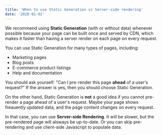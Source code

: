 ```yaml
---
title: 'When to use Static Generation vs Server-side rendering'
date: '2020-01-02'
---
```


We recommend using **Static Generation** (with or without data) whenever possible because your page can be built once and served by CDN, which makes it faster than having a server render on each page on every request.

You can use Static Generation for many types of pages, including:

- Marketing pages
- Blog posts
- E-commerce product listings
- Help and documentation

You should ask yourself: "Can I pre-render this page **ahead** of a user's request?" If the answer is yes, then you should choose Static Generation.

On the other hand, Static Generation is **not** a good idea if you cannot pre-render a page ahead of a user's request. Maybe your page shows freauently updated data, and the page content changes on every request.

In that case, you can use **Server-side Rendering**. It will be slower, but the pre-rendered page will alsways be up-to-date. Or you can skip pre-rendering and use client-side Javascript to populate data.